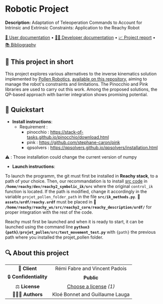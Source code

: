 # Robotic Project

**Description:** Adaptation of Teleoperation Commands to Account for Intrinsic and Extrinsic Constraints: Application to the Reachy Robot

[📖 User documentation](docs/user) • [👨‍💻 Developer documentation](docs/developer) • [📈 Project report](docs/report) • [📚 Bibliography](docs/bibliography)
  
## 📄 This project in short
This project explores various alternatives to the inverse kinematics solution implemented by [Pollen Robotics](https://www.pollen-robotics.com/), [available on this repository](https://github.com/pollen-robotics/reachy2_symbolic_ik/tree/fd970e1d22fc0340af6339db56a5e15a9649d633), aiming to manage the robot's constraints and limitations. 
The Pinocchio and Pink libraries are used to carry out this work. Among the proposed solutions, the QP-based approach with barrier integration shows promising potential.

## 🚀 Quickstart


* **Install instructions**:
    *  Requirement :
          *  pinocchio : https://stack-of-tasks.github.io/pinocchio/download.html
          *  pink : https://github.com/stephane-caron/pink
          *  qpsolvers : https://qpsolvers.github.io/qpsolvers/installation.html
    
⚠️ : Those installation could change the current version of numpy
* **Launch instructions**:

To launch the programm, the git must first be installed in **Reachy stack**, to a path of your choice. Then, our recommandation is to install [src code](/src/) in **`/home/reachy/dev/reachy2_symbolic_ik/src`** where the original `control_ik` function is located. If the path is modified, change it accordingly in the variable `projet_pollen_folder_path` in the file **`src/ik_methods.py`**.
📂 **`assets/urdf/reachy.urdf`** must be placed in 📂 **`/home/reachy/reachy_ws/src/reachy2_core/reachy_description/urdf/`** for proper integration with the rest of the code.

Reachy must first be launched and when it is ready to start, it can be launched using the command line **`python3  {path}/projet_pollen/src/test_movement_test.py`** with `{path}` the previous path where you installed the projet_pollen folder. 

## 🔍 About this project

|       |        |
|:----------------------------:|:-----------------------------------------------------------------------:|
| 💼 **Client**                |  Rémi Fabre and Vincent Padois                                           |
| 🔒 **Confidentiality**       | **Public**                                     |
| ⚖️ **License**               |  [Choose a license](https://choosealicense.com/) *(1)*                  |
| 👨‍👨‍👦 **Authors**               |  Kloé Bonnet and Guillaume Lauga    |


